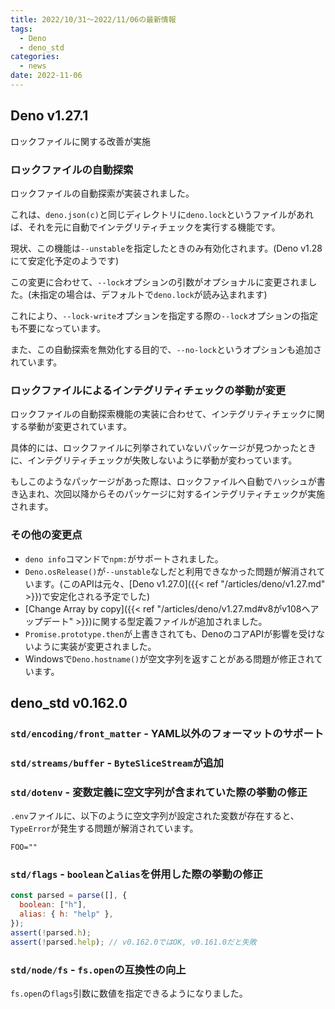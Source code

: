 ```yaml
---
title: 2022/10/31〜2022/11/06の最新情報
tags:
  - Deno
  - deno_std
categories:
  - news
date: 2022-11-06
---
```


## Deno v1.27.1

ロックファイルに関する改善が実施

### ロックファイルの自動探索

ロックファイルの自動探索が実装されました。

これは、`deno.json(c)`と同じディレクトリに`deno.lock`というファイルがあれば、それを元に自動でインテグリティチェックを実行する機能です。

現状、この機能は`--unstable`を指定したときのみ有効化されます。(Deno v1.28にて安定化予定のようです)

この変更に合わせて、`--lock`オプションの引数がオプショナルに変更されました。(未指定の場合は、デフォルトで`deno.lock`が読み込まれます)

これにより、`--lock-write`オプションを指定する際の`--lock`オプションの指定も不要になっています。

また、この自動探索を無効化する目的で、`--no-lock`というオプションも追加されています。

### ロックファイルによるインテグリティチェックの挙動が変更

ロックファイルの自動探索機能の実装に合わせて、インテグリティチェックに関する挙動が変更されています。

具体的には、ロックファイルに列挙されていないパッケージが見つかったときに、インテグリティチェックが失敗しないように挙動が変わっています。

もしこのようなパッケージがあった際は、ロックファイルへ自動でハッシュが書き込まれ、次回以降からそのパッケージに対するインテグリティチェックが実施されます。

### その他の変更点

- `deno info`コマンドで`npm:`がサポートされました。
- `Deno.osRelease()`が`--unstable`なしだと利用できなかった問題が解消されています。(このAPIは元々、[Deno v1.27.0]({{< ref "/articles/deno/v1.27.md" >}})で安定化される予定でした)
- [Change Array by copy]({{< ref "/articles/deno/v1.27.md#v8がv108へアップデート" >}})に関する型定義ファイルが追加されました。
- `Promise.prototype.then`が上書きされても、DenoのコアAPIが影響を受けないように実装が変更されました。
- Windowsで`Deno.hostname()`が空文字列を返すことがある問題が修正されています。

## deno_std v0.162.0

### `std/encoding/front_matter` - YAML以外のフォーマットのサポート

### `std/streams/buffer` - `ByteSliceStream`が追加

### `std/dotenv` - 変数定義に空文字列が含まれていた際の挙動の修正

`.env`ファイルに、以下のように空文字列が設定された変数が存在すると、`TypeError`が発生する問題が解消されています。

```shell
FOO=""
```

### `std/flags` - `boolean`と`alias`を併用した際の挙動の修正

```javascript
const parsed = parse([], {  
  boolean: ["h"],
  alias: { h: "help" },
});
assert(!parsed.h);
assert(!parsed.help); // v0.162.0ではOK, v0.161.0だと失敗
```

### `std/node/fs` - `fs.open`の互換性の向上

`fs.open`の`flags`引数に数値を指定できるようになりました。
